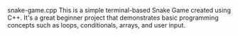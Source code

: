 snake-game.cpp
This is a simple terminal-based Snake Game created using C++. It's a great beginner project that demonstrates basic programming concepts such as loops, conditionals, arrays, and user input.

